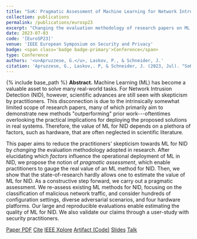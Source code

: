 ```yaml
---
title: "SoK: Pragmatic Assessment of Machine Learning for Network Intrusion Detection"
collection: publications
permalink: /publications/eurosp23
excerpt: "Changing the evaluation methodology of research papers on ML applications for NIDS."
date: 2023-07-03
code: '[EuroSP23]'
venue: 'IEEE European Symposium on Security and Privacy'
badge: <span class='badge badge-primary'>Conference</span>
type: Conference
authors: '<u>Apruzzese, G.</u>, Laskov, P., & Schneider, J.'
citation: 'Apruzzese, G., Laskov,. P, & Schneider, J. (2023, Jul). "SoK: Pragmatic Assessment of Machine Learning for Network Intrusion Detection." In <i>IEEE European Symposium on Security and Privacy (EuroS&P) </i>.'
---
```

{% include base_path %}
<b>Abstract.</b> Machine Learning (ML) has become a valuable asset to solve many real-world tasks. For Network Intrusion Detection (NID), however, scientific advances are still seen with skepticism by practitioners.
This disconnection is due to the intrinsically somewhat limited scope of research papers, many of which primarily aim to demonstrate new methods "outperforming" prior work---oftentimes overlooking the practical implications for deploying the proposed solutions in real systems.
Therefore, the value of ML for NID depends on a plethora of factors, such as hardware, that are often neglected in scientific literature.

This paper aims to reduce the practitioners' skepticism towards ML for NID by _changing_ the evaluation methodology adopted in research. After elucidating which _factors_ influence the operational deployment of ML in NID, we propose the notion of _pragmatic assessment_, which enable practitioners to gauge the real value of an ML method for NID. Then, we show that the state-of-research hardly allows one to estimate the value of ML for NID. As a constructive step forward, we carry out a pragmatic assessment. We re-assess existing ML methods for NID, focusing on the classification of malicious network traffic, and consider hundreds of configuration settings, diverse adversarial scenarios, and four hardware platforms. Our large and reproducible evaluations enable estimating the quality of ML for NID. We also validate our claims through a user-study with security practitioners.


<a class="btn btn-outline-primary my-1 mr-1 btn-sm" href="{{ base_path }}/files/papers/eurosp23/eurosp23.pdf" target="_blank" rel="noopener">Paper PDF</a> 
<a class="btn btn-outline-primary my-1 mr-1 btn-sm" href="{{ base_path }}/files/papers/eurosp23/eurosp23_cite.html" target="_blank" rel="noopener">Cite</a>
<a class="btn btn-outline-primary my-1 mr-1 btn-sm" href="https://ieeexplore.ieee.org/document/10190520" target="_blank" rel="noopener">IEEE Xplore</a>
<a class="btn btn-outline-primary my-1 mr-1 btn-sm" href="https://github.com/hihey54/pragmaticAssessment" target="_blank" rel="noopener">Artifact (Code)</a>
<a class="btn btn-outline-primary my-1 mr-1 btn-sm" href="{{ base_path }}/files/papers/eurosp23/eurosp23_slides.pdf" target="_blank" rel="noopener">Slides</a> 
<a class="btn btn-outline-primary my-1 mr-1 btn-sm" href="{{ base_path }}/talks/eurosp23" target="_blank" rel="noopener">Talk</a> 
